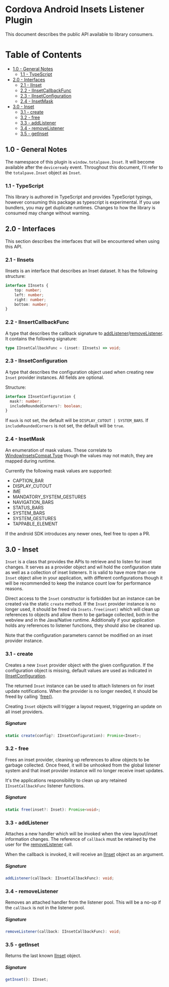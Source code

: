 
Cordova Android Insets Listener Plugin
======================================

This document describes the public API available to library consumers.

# Table of Contents
- [1.0 - General Notes](#10---general-notes)
  - [1.1 - TypeScript](#11---typescript)
- [2.0 - Interfaces](#20---interfaces)
  - [2.1 - IInset](#21---iinset)
  - [2.2 - IInsetCallbackFunc](#22---iinsertcallbackfunc)
  - [2.3 - IInsetConfiguration](#23---iinsetconfiguration)
  - [2.4 - InsetMask](#24---insetmask)
- [3.0 - Inset](#30---inset)
  - [3.1 - create](#31---create)
  - [3.2 - free](#32---free)
  - [3.3 - addListener](#33---addlistener)
  - [3.4 - removeListener](#34---removelistener)
  - [3.5 - getInset](#35---getinset)

## 1.0 - General Notes
The namespace of this plugin is `window.totalpave.Inset`. It will become available after the `deviceready` event. Throughout this document, I'll refer to the `totalpave.Inset` object as `Inset`.

### 1.1 - TypeScript

This library is authored in TypeScript and provides TypeScript typings, however consuming this package as typescript is experimental. If you use bundlers, you may get duplicate runtimes. Changes to how the library is consumed may change without warning.

## 2.0 - Interfaces

This section describes the interfaces that will be encountered when using this API.

### 2.1 - IInsets

IInsets is an interface that describes an Inset dataset. It has the following structure:

```typescript
interface IInsets {
    top: number;
    left: number;
    right: number;
    bottom: number;
}
```

### 2.2 - IInsertCallbackFunc

A type that describes the callback signature to [addListener](#31---addlistener)/[removeListener](#32---removelistener). It contains the following signature:

```typescript
type IInsetCallbackFunc = (inset: IInsets) => void;
```

### 2.3 - IInsetConfiguration

A type that describes the configuration object used when creating new `Inset` provider instances. All fields are optional.

Structure:

```typescript
interface IInsetConfiguration {
  mask?: number;
  includeRoundedCorners?: boolean;
}
```

If `mask` is not set, the default will be `DISPLAY_CUTOUT | SYSTEM_BARS`.
If `includeRoundedCorners` is not set, the default will be `true`.

### 2.4 - InsetMask

An enumeration of mask values. These correlate to [WindowInsetsCompat.Type](https://developer.android.com/reference/androidx/core/view/WindowInsetsCompat.Type) though the values may not match, they are mapped during runtime.

Currently the following mask values are supported:

- CAPTION_BAR
- DISPLAY_CUTOUT
- IME
- MANDATORY_SYSTEM_GESTURES
- NAVIGATION_BARS
- STATUS_BARS
- SYSTEM_BARS
- SYSTEM_GESTURES
- TAPPABLE_ELEMENT

If the android SDK introduces any newer ones, feel free to open a PR.

## 3.0 - Inset

`Inset` is a class that provides the APIs to retrieve and to listen for inset changes. It serves as a provider object and wil hold the configuration state as well as a collection of inset listeners. It is valid to have more than one `Inset` object alive in your application, with different configurations though it will be recommended to keep the instance count low for performance reasons.

Direct access to the `Inset` constructor is forbidden but an instance can be created via the static `create` method. If the `Inset` provider instance is no
longer used, it should be freed via `Insets.free(inset)` which will clean up
references to objects and allow them to be garbage collected, both in the webview
and in the Java/Native runtime. Additionally if your application holds any references to listener functions, they should also be cleaned up.

Note that the configuration parameters cannot be modified on an inset provider
instance.

### 3.1 - create

Creates a new `Inset` provider object with the given configuration. If the configuration object is missing, default values are used as indicated in [IInsetConfiguration](#23---iinsetconfiguration).

The returned `Inset` instance can be used to attach listeners on for inset
update notifications. When the provider is no longer needed, it should be freed by calling `[free()](#32---free).

Creating `Inset` objects will trigger a layout request, triggering an update on
all inset providers.

##### Signature

```typescript
static create(config?: IInsetConfiguration): Promise<Inset>;
```

### 3.2 - free

Frees an inset provider, cleaning up references to allow objects to be
garbage collected. Once freed, it will be unhooked from the global listener system
and that inset provider instance will no longer receive inset updates.

It's the applications responsibility to clean up any retained `IInsetCallbackFunc`
listener functions.

##### Signature

```typescript
static free(inset?: Inset): Promise<void>;
```

### 3.3 - addListener

Attaches a new handler which will be invoked when the view layout/inset information changes. The reference of `callback` must be retained by the user for the [removeListener](#32---removelistener) call.

When the callback is invoked, it will receive an [IInset](#21---iinset) object as an argument.

##### Signature

```typescript
addListener(callback: IInsetCallbackFunc): void;
```

### 3.4 - removeListener

Removes an attached handler from the listener pool.
This will be a no-op if the `callback` is not in the listener pool.

##### Signature

```typescript
removeListener(callback: IInsetCallbackFunc): void;
```

### 3.5 - getInset

Returns the last known [IInset](#21---iinset) object.

##### Signature

```typescript
getInset(): IInset;
```
